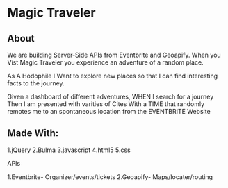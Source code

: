 # Magic Traveler
## About

We are building Server-Side APIs from Eventbrite and Geoapify. When you Vist Magic Traveler you experience an adventure of a random place.

As A Hodophile I Want to explore new places so that I can find interesting facts to the journey.

Given a dashboard of different adventures, WHEN I search for a journey Then I am presented with varities of Cites With a TIME that randomly remotes me to an spontaneous location from the EVENTBRITE Website

## Made With:

1.jQuery
2.Bulma
3.javascript
4.html5
5.css

APIs

1.Eventbrite- Organizer/events/tickets
2.Geoapify- Maps/locater/routing
